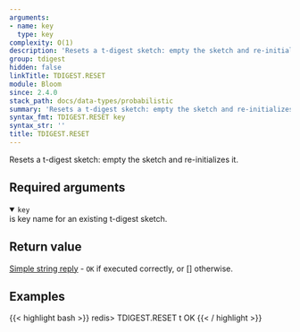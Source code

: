 ```yaml
---
arguments:
- name: key
  type: key
complexity: O(1)
description: 'Resets a t-digest sketch: empty the sketch and re-initializes it.'
group: tdigest
hidden: false
linkTitle: TDIGEST.RESET
module: Bloom
since: 2.4.0
stack_path: docs/data-types/probabilistic
summary: 'Resets a t-digest sketch: empty the sketch and re-initializes it.'
syntax_fmt: TDIGEST.RESET key
syntax_str: ''
title: TDIGEST.RESET
---
```

Resets a t-digest sketch: empty the sketch and re-initializes it.

## Required arguments
<details open><summary><code>key</code></summary>
is key name for an existing t-digest sketch.
</details>

## Return value

[Simple string reply](/docs/reference/protocol-spec#simple-strings) - `OK` if executed correctly, or [] otherwise.

## Examples

{{< highlight bash >}}
redis> TDIGEST.RESET t
OK
{{< / highlight >}}
